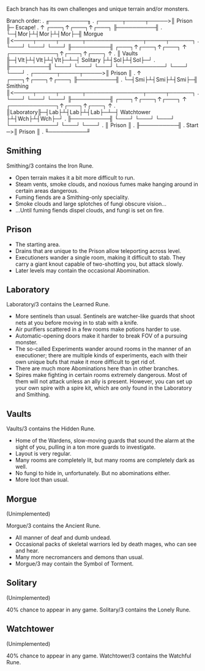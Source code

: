 Each branch has its own challenges and unique terrain and/or monsters.

Branch order:
.                     ╓──────────╖
. ┌──────┬─────┬─────>║  Prison  ╟─ Escape!
. ↑ ┌───┐↑┌───┐↑┌───┐ ╟──────────╢
. └─┤Mor├┴┤Mor├┴┤Mor├─╢  Morgue  ║<─────┬─────┬──────┬───────────────┬─────┬──────┐
.   └───┘ └───┘ └───┘ ╟──────────╢ ┌───┐↑┌───┐↑┌───┐ ↑ ┌────────────┐↑┌───┐↑┌───┐ ↑
.                     ║  Vaults  ╟─┤Vlt├┴┤Vlt├┴┤Vlt├─┴─┤  Solitary  ├┴┤Sol├┴┤Sol├─┘
.                     ╟──────────╢ └───┘ └───┘ └───┘   └────────────┘ └───┘ └───┘
. ┌──────┬─────┬─────>║  Prison  ║
. ↑ ┌───┐↑┌───┐↑┌───┐ ╟──────────╢
. └─┤Smi├┴┤Smi├┴┤Smi├─╢ Smithing ║<─────┬─────┬──────┬───────────────┬─────┬──────┐
.   └───┘ └───┘ └───┘ ╟──────────╢ ┌───┐↑┌───┐↑┌───┐ ↑ ┌────────────┐↑┌───┐↑┌───┐ ↑
.                     ║Laboratory╟─┤Lab├┴┤Lab├┴┤Lab├─┴─┤ Watchtower ├┴┤Wch├┴┤Wch├─┘
.                     ╟──────────╢ └───┘ └───┘ └───┘   └────────────┘ └───┘ └───┘
.                     ║  Prison  ║
.                     ╟──────────╢
.             Start ─>║  Prison  ║
.                     ╙──────────╜

## Smithing

Smithing/3 contains the Iron Rune.

- Open terrain makes it a bit more difficult to run.
- Steam vents, smoke clouds, and noxious fumes make hanging around in certain
  areas dangerous.
- Fuming fiends are a Smithing-only speciality.
- Smoke clouds and large splotches of fungi obscure vision...
- ...Until fuming fiends dispel clouds, and fungi is set on fire.

## Prison

- The starting area.
- Drains that are unique to the Prison allow teleporting across level.
- Executioners wander a single room, making it difficult to stab. They carry
  a giant knout capable of two-shotting you, but attack slowly.
- Later levels may contain the occasional Abomination.

## Laboratory

Laboratory/3 contains the Learned Rune.

- More sentinels than usual. Sentinels are watcher-like guards that shoot nets
  at you before moving in to stab with a knife.
- Air purifiers scattered in a few rooms make potions harder to use.
- Automatic-opening doors make it harder to break FOV of a pursuing monster.
- The so-called Experiments wander around rooms in the manner of an executioner;
  there are multiple kinds of experiments, each with their own unique bufs
  that make it more difficult to get rid of.
- There are much more Abominations here than in other branches.
- Spires make fighting in certain rooms extremely dangerous. Most of them will
  not attack unless an ally is present. However, you can set up your own spire
  with a spire kit, which are only found in the Laboratory and Smithing.

## Vaults

Vaults/3 contains the Hidden Rune.

- Home of the Wardens, slow-moving guards that sound the alarm at the sight
  of you, pulling in a ton more guards to investigate.
- Layout is very regular.
- Many rooms are completely lit, but many rooms are completely dark as well.
- No fungi to hide in, unfortunately. But no abominations either.
- More loot than usual.

## Morgue

(Unimplemented)

Morgue/3 contains the Ancient Rune.

- All manner of deaf and dumb undead.
- Occasional packs of skeletal warriors led by death mages, who can see and
  hear.
- Many more necromancers and demons than usual.
- Morgue/3 may contain the Symbol of Torment.

## Solitary

(Unimplemented)

40% chance to appear in any game.
Solitary/3 contains the Lonely Rune.

## Watchtower

(Unimplemented)

40% chance to appear in any game.
Watchtower/3 contains the Watchful Rune.

